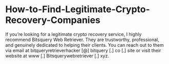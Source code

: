 # How-to-Find-Legitimate-Crypto-Recovery-Companies
If you’re looking for a legitimate crypto recovery service, I highly recommend Bitsquery Web Retriever. They are trustworthy, professional, and genuinely dedicated to helping their clients. You can reach out to them via email at bitqueryretrieverhacker [@] bitquery [.] co [.] site or visit their website at www [.] Bitsquerywebretriever [.] xyz.
